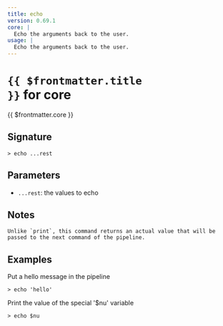 ```yaml
---
title: echo
version: 0.69.1
core: |
  Echo the arguments back to the user.
usage: |
  Echo the arguments back to the user.
---
```


# <code>{{ $frontmatter.title }}</code> for core

<div style='white-space: pre-wrap;margin-top: 10px'>{{ $frontmatter.core }}</div>

## Signature

```> echo ...rest```

## Parameters

 -  `...rest`: the values to echo

## Notes
```text
Unlike `print`, this command returns an actual value that will be passed to the next command of the pipeline.
```
## Examples

Put a hello message in the pipeline
```shell
> echo 'hello'
```

Print the value of the special '$nu' variable
```shell
> echo $nu
```
